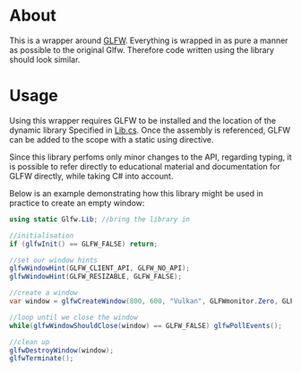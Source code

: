 # About

This is a wrapper around [GLFW](https://www.glfw.org/). Everything is wrapped in as pure a manner as possible to the original Glfw. Therefore code written using the library should look similar.

# Usage

Using this wrapper requires GLFW to be installed and the location of the dynamic library Specified in [Lib.cs](./Lib.cs). Once the assembly is referenced, GLFW can be added to the scope with a static using directive.

Since this library perfoms only minor changes to the API, regarding typing, it is possible to refer directly to educational material and documentation for GLFW directly, while taking C# into account.

Below is an example demonstrating how this library might be used in practice to create an empty window:

```C#
using static Glfw.Lib; //bring the library in

//initialisation
if (glfwInit() == GLFW_FALSE) return;

//set our window hints
glfwWindowHint(GLFW_CLIENT_API, GLFW_NO_API);
glfwWindowHint(GLFW_RESIZABLE, GLFW_FALSE);

//create a window
var window = glfwCreateWindow(800, 600, "Vulkan", GLFWmonitor.Zero, GLFWwindow.Zero);

//loop until we close the window
while(glfwWindowShouldClose(window) == GLFW_FALSE) glfwPollEvents();

//clean up
glfwDestroyWindow(window);
glfwTerminate();
```
